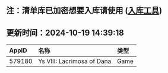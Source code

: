 ## 注：清单库已加密想要入库请使用 ([入库工具](https://github.com/BlankTMing/ManifestAutoUpdate/releases))

## 更新时间：2024-10-19 14:39:18
| AppID | 名称 | 类型  |
| :-------------------- | :----------------------------- | :----------- |
| 579180 | Ys VIII: Lacrimosa of Dana| Game |
